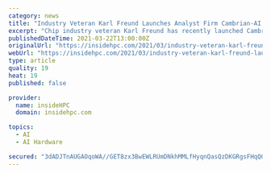 ```yaml
---
category: news
title: "Industry Veteran Karl Freund Launches Analyst Firm Cambrian-AI Research"
excerpt: "Chip industry veteran Karl Freund has recently launched Cambrian-AI Research, a new firm specializing in helping providers of AI hardware and the firms that invest in them. Freund had previously been an analyst covering AI and HPC for Moor Insights & Strategy for four years after spending decades in executive roles"
publishedDateTime: 2021-03-22T13:00:00Z
originalUrl: "https://insidehpc.com/2021/03/industry-veteran-karl-freund-launches-analyst-firm-cambrian-ai-research/"
webUrl: "https://insidehpc.com/2021/03/industry-veteran-karl-freund-launches-analyst-firm-cambrian-ai-research/"
type: article
quality: 19
heat: 19
published: false

provider:
  name: insideHPC
  domain: insidehpc.com

topics:
  - AI
  - AI Hardware

secured: "3dADJTnAUGAOqoWA//GET8zx3BwEWLRUmDNkhMMLfHyqnQasQzDKGRgsFHqQG4WP1xknejxLq4avIT/JtANvezuJmMOKO1m8irCfCqAJV4aKy+39d8wK4p9p390EKkbRGBKdfeGjD/OHl5EA3NJhIl6cv9wi4zJh8EKq8AyA9Mpg+PVa5TM+WdkVJHchra5JOToCjxj7SYiKIqKZ2MLk+R6a1uLhGT9GVdplUo312PMr0mMKay3S+RNgG28BKxkeGxjm5seJ4OjzMz9r09hsdC3AnzvIjmgycKlW0+ziMM378TC8aqw/oPEHYdhLgtRRBWQDdjFfbVfeUXmk5ZWLzNQ/NdrHUIWjRz3EAxRzW1o=;7Hw6X+yg/9/HafIOU3qYhg=="
---
```


